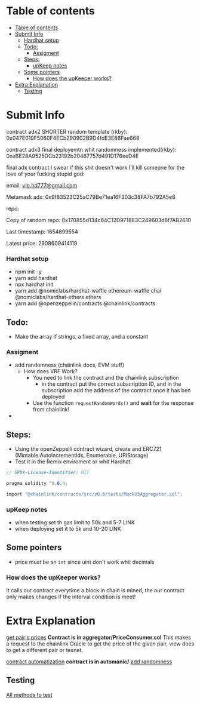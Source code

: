 # Table of contents
- [Table of contents](#table-of-contents)
- [Submit Info](#submit-info)
    - [Hardhat setup](#hardhat-setup)
  - [Todo:](#todo)
    - [Assigment](#assigment)
  - [Steps:](#steps)
    - [upKeep notes](#upkeep-notes)
  - [Some pointers](#some-pointers)
    - [How does the upKeeper works?](#how-does-the-upkeeper-works)
- [Extra Explanation](#extra-explanation)
  - [Testing](#testing)


# Submit Info
contract adx2 SHORTER random template (rkby): 0x047E019F5060F4ECb290902B9D4fdE3E86Fae668

contract adx3 final deployemtn whit randomness implemented(rkby): 0xeBE28A9525DCb23192b20467757d491D176eeD4E

final adx contract I swear if this shit doesn't work I'll kill someone for the love of your fucking stupid god: 

email: vip.hd777@gmail.com

Metamask adx: 0x9f83523C25aC79Be71ea16F303c38FA7b792A5e8

repo: 

Copy of random repo: 0x170855d134c64C12D971883C249603d6f7AB2610

Last timestamp: 1654899554

Latest price: 2908609414119


### Hardhat setup
- npm init -y
- yarn add hardhat
- npx hardhat init
- yarn add  @nomiclabs/hardhat-waffle ethereum-waffle chai @nomiclabs/hardhat-ethers ethers
- yarn add  @openzeppelin/contracts @chainlink/contracts


## Todo:
- Make the array if strings, a fixed array, and a constant
### Assigment
- add randomness (chainlink docs, EVM stuff)
  - How does VRF Work?
    - You need to link the contract and the chainlink subscription
      - in the contract put the correct subscription ID, and in the subscription add the address of the contract once it has ben deployed
    - Use the function `requestRandomWords()` and **wait** for the response from chainlink!
- 


## Steps:
- Using the openZeppelli contract wizard, create and ERC721 (Mintable:AutoincrementIds, Enumerable, URIStorage)
- Test it in the Remix enviroment or whit Hardhat.

```c#
// SPDX-License-Identifier: MIT

pragma solidity ^0.6.4;

import "@chainlink/contracts/src/v0.6/tests/MockV3Aggregator.sol";
```


### upKeep notes
- when testing set th gas limit to 50k and 5-7 LINK
- when deploying set it to 5k and 10-20 LINK


## Some pointers
- price must be an `int` since uint don't work whit decimals

### How does the upKeeper works?
It calls our contract everytime a block in chain is mined, the our contract only makes changes if the interval condition is meet!


# Extra Explanation
[get pair's prices](https://docs.chain.link/docs/get-the-latest-price/)
**Contract is in aggregator/PriceConsumer.sol**
This makes a request to the chainlink Oracle to get the price of the given pair, view docs to get a different pair or tesnet.

[contract automatization](https://docs.chain.link/docs/chainlink-keepers/introduction/)
**contract is in automanic/**
[add randomness]()


## Testing
[All methods to test](https://ethereum-waffle.readthedocs.io/en/latest/matchers.html)